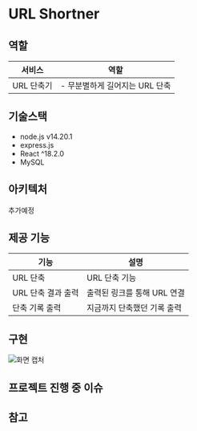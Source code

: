 # URL Shortner

## 역할
|서비스|역할|
|---|---|
|URL 단축기|- 무분별하게 길어지는 URL 단축|


## 기술스택
- node.js v14.20.1
- express.js
- React ^18.2.0
- MySQL

## 아키텍처

추가예정

## 제공 기능
|기능|설명|
|---|---|
|URL 단축 | URL 단축 기능|
|URL 단축 결과 출력 | 출력된 링크를 통해 URL 연결|
|단축 기록 출력 | 지금까지 단축했던 기록 출력|

## 구현

![화면 캡처](https://user-images.githubusercontent.com/102667851/209246809-baed3b7e-323e-4a4f-8dbe-9622066d7c44.png)

## 프로젝트 진행 중 이슈

 ## 참고
